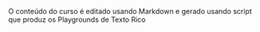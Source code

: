 O conteúdo do curso é editado usando Markdown e gerado usando script que produz os Playgrounds de Texto Rico

